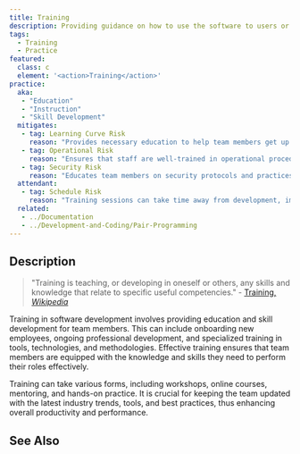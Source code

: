 ```yaml
---
title: Training
description: Providing guidance on how to use the software to users or developers.
tags: 
  - Training
  - Practice
featured: 
  class: c
  element: '<action>Training</action>'
practice:
  aka: 
   - "Education"
   - "Instruction"
   - "Skill Development"
  mitigates:
   - tag: Learning Curve Risk
     reason: "Provides necessary education to help team members get up to speed."
   - tag: Operational Risk
     reason: "Ensures that staff are well-trained in operational procedures and best practices."
   - tag: Security Risk
     reason: "Educates team members on security protocols and practices."
  attendant:
   - tag: Schedule Risk
     reason: "Training sessions can take time away from development, impacting schedules."
  related:
   - ../Documentation
   - ../Development-and-Coding/Pair-Programming
---
```


<PracticeIntro details={frontMatter} /> 

## Description

> "Training is teaching, or developing in oneself or others, any skills and knowledge that relate to specific useful competencies." - [Training, _Wikipedia_](https://en.wikipedia.org/wiki/Training)

Training in software development involves providing education and skill development for team members. This can include onboarding new employees, ongoing professional development, and specialized training in tools, technologies, and methodologies. Effective training ensures that team members are equipped with the knowledge and skills they need to perform their roles effectively.

Training can take various forms, including workshops, online courses, mentoring, and hands-on practice. It is crucial for keeping the team updated with the latest industry trends, tools, and best practices, thus enhancing overall productivity and performance.

## See Also

<TagList tag="Training" />
